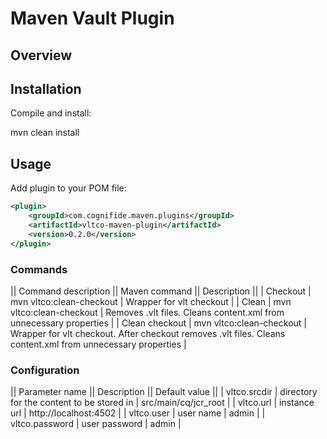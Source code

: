 # Maven Vault Plugin

## Overview

## Installation

Compile and install:

mvn clean install

## Usage

Add plugin to your POM file:

```xml
<plugin>
	<groupId>com.cognifide.maven.plugins</groupId>
	<artifactId>vltco-maven-plugin</artifactId>
	<version>0.2.0</version>
</plugin>
```

### Commands

|| Command description || Maven command || Description ||
| Checkout | mvn vltco:clean-checkout | Wrapper for vlt checkout |
| Clean | mvn vltco:clean-checkout | Removes .vlt files. Cleans content.xml from unnecessary properties |
| Clean checkout | mvn vltco:clean-checkout | Wrapper for vlt checkout. After checkout removes .vlt files. Cleans content.xml from unnecessary properties |

### Configuration

|| Parameter name || Description || Default value ||
| vltco.srcdir | directory for the content to be stored in | src/main/cq/jcr_root |
| vltco.url | instance url | http://localhost:4502 |
| vltco.user | user name | admin |
| vltco.password | user password | admin |
